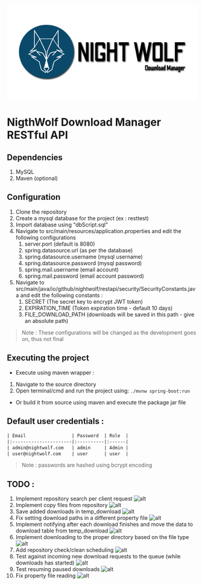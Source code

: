 ![banner](https://raw.githubusercontent.com/baamu/rest-api/master/resources/Banner.png)

# NigthWolf Download Manager RESTful API

## Dependencies
1) MySQL
2) Maven (optional)

## Configuration
1) Clone the repository
2) Create a mysql database for the project (ex : resttest)
3) Import database using "dbScript.sql"
4) Navigate to src/main/resources/application.properties and edit the following configurations
    1) server.port (default is 8080)
    2) spring.datasource.url (as per the database)
    3) spring.datasource.username (mysql username)
    4) spring.datasource.password (mysql password)
    5) spring.mail.username (email account)
    6) spring.mail.password (email account password) 
5) Navigate to src/main/java/io/github/nightwolf/restapi/security/SecurityConstants.java and edit the following constants :
    1) SECRET (The secret key to encrypt JWT token)
    2) EXPIRATION_TIME (Token expiration time - default 10 days)
    3) FILE_DOWNLOAD_PATH (downloads will be saved in this path - give an absolute path)

> Note : These configurations will be changed as the development goes on, thus not final

## Executing the project
* Execute using maven wrapper :
1) Navigate to the source directory
2) Open terminal/cmd and run the project using:
    ```./mvnw spring-boot:run```

* Or build it from source using maven and execute the package jar file

## Default user credentials :
    | Email                 | Password  | Role  |
    |:----------------------|:----------|:------|
    | admin@nightwolf.com   | admin     | Admin |
    | user@nightwolf.com    | user      | user  |

> Note : passwords are hashed using bcrypt encoding


## TODO :
1) Implement repository search per client request ![alt](https://img.shields.io/badge/Priority-High-Red?style=flat-square)
2) Implement copy files from repository ![alt](https://img.shields.io/badge/Priority-High-Red?style=flat-square)
3) Save added downloads in temp_download ![alt](https://img.shields.io/badge/Priority-Moderate-orange?style=flat-square)
4) Fix setting download paths in a different property file ![alt](https://img.shields.io/badge/Priority-Moderate-orange?style=flat-square)
5) Implement notifying after each download finishes and move the data to download table from temp_download ![alt](https://img.shields.io/badge/Priority-Moderate-orange?style=flat-square)
6) Implement downloading to the proper directory based on the file type ![alt](https://img.shields.io/badge/Priority-Low-yellow?style=flat-square)
7) Add repository check/clean scheduling ![alt](https://img.shields.io/badge/Priority-Low-yellow?style=flat-square)
8) Test against incoming new download requests to the queue (while downloads has started) ![alt](https://img.shields.io/badge/Priority-Low-yellow?style=flat-square)
9) Test resuming paused downloads ![alt](https://img.shields.io/badge/Priority-Low-yellow?style=flat-square)
10) Fix property file reading ![alt](https://img.shields.io/badge/Priority-Low-yellow?style=flat-square)

